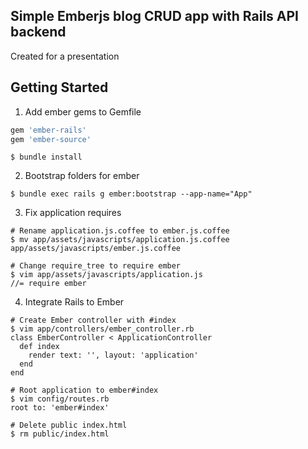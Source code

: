 ## Simple Emberjs blog CRUD app with Rails API backend

Created for a presentation

## Getting Started

1. Add ember gems to Gemfile

```ruby
gem 'ember-rails'
gem 'ember-source'
```

```shell
$ bundle install
```

2. Bootstrap folders for ember

```shell
$ bundle exec rails g ember:bootstrap --app-name="App"
```

3. Fix application requires

```shell
# Rename application.js.coffee to ember.js.coffee
$ mv app/assets/javascripts/application.js.coffee app/assets/javascripts/ember.js.coffee

# Change require_tree to require ember
$ vim app/assets/javascripts/application.js
//= require ember
```

4. Integrate Rails to Ember

```shell
# Create Ember controller with #index
$ vim app/controllers/ember_controller.rb
class EmberController < ApplicationController
  def index
    render text: '', layout: 'application'
  end
end

# Root application to ember#index
$ vim config/routes.rb
root to: 'ember#index'

# Delete public index.html
$ rm public/index.html
```

